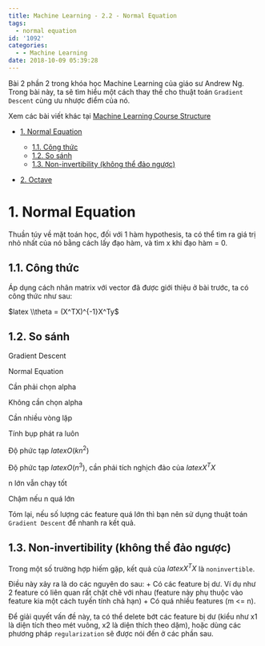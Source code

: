 ```yaml
---
title: Machine Learning - 2.2 - Normal Equation
tags:
  - normal equation
id: '1092'
categories:
  - - Machine Learning
date: 2018-10-09 05:39:28
---
```


Bài 2 phần 2 trong khóa học Machine Learning của giáo sư Andrew Ng. Trong bài này, ta sẽ tìm hiểu một cách thay thế cho thuật toán `Gradient Descent` cùng ưu nhược điểm của nó.
<!-- more -->
Xem các bài viết khác tại [Machine Learning Course Structure](https://coding4food.net/machine-learning-course/)

*   [1\. Normal Equation](#1-normal-equation)
    
    *   [1.1. Công thức](#11-công-thức)
    *   [1.2. So sánh](#12-so-sánh)
    *   [1.3. Non-invertibility (không thể đảo ngược)](#13-non-invertibility-không-thể-đảo-ngược)
*   [2\. Octave](#2-octave)

# 1\. Normal Equation

Thuần túy về mặt toán học, đối với 1 hàm hypothesis, ta có thể tìm ra giá trị nhỏ nhất của nó bằng cách lấy đạo hàm, và tìm x khi đạo hàm = 0.

## 1.1. Công thức

Áp dụng cách nhân matrix với vector đã được giới thiệu ở bài trước, ta có công thức như sau:

$latex \\theta = (X^TX)^{-1}X^Ty$

## 1.2. So sánh

Gradient Descent

Normal Equation

Cần phải chọn alpha

Không cần chọn alpha

Cần nhiều vòng lặp

Tính bụp phát ra luôn

Độ phức tạp $latex O (kn^2)$

Độ phức tạp $latex O (n^3)$, cần phải tích nghịch đảo của $latex X^TX$

n lớn vẫn chạy tốt

Chậm nếu n quá lớn

Tóm lại, nếu số lượng các feature quá lớn thì bạn nên sử dụng thuật toán `Gradient Descent` để nhanh ra kết quả.

## 1.3. Non-invertibility (không thể đảo ngược)

Trong một số trường hợp hiếm gặp, kết quả của $latex X^TX$ là `noninvertible`.

Điều này xảy ra là do các nguyên do sau: + Có các feature bị dư. Ví dụ như 2 feature có liên quan rất chặt chẽ với nhau (feature này phụ thuộc vào feature kia một cách tuyến tính chả hạn) + Có quá nhiều features (m <= n).

Để giải quyết vấn đề này, ta có thể delete bớt các feature bị dư (kiểu như x1 là diện tích theo mét vuông, x2 là diện thích theo dặm), hoặc dùng các phương pháp `regularization` sẽ được nói đến ở các phần sau.